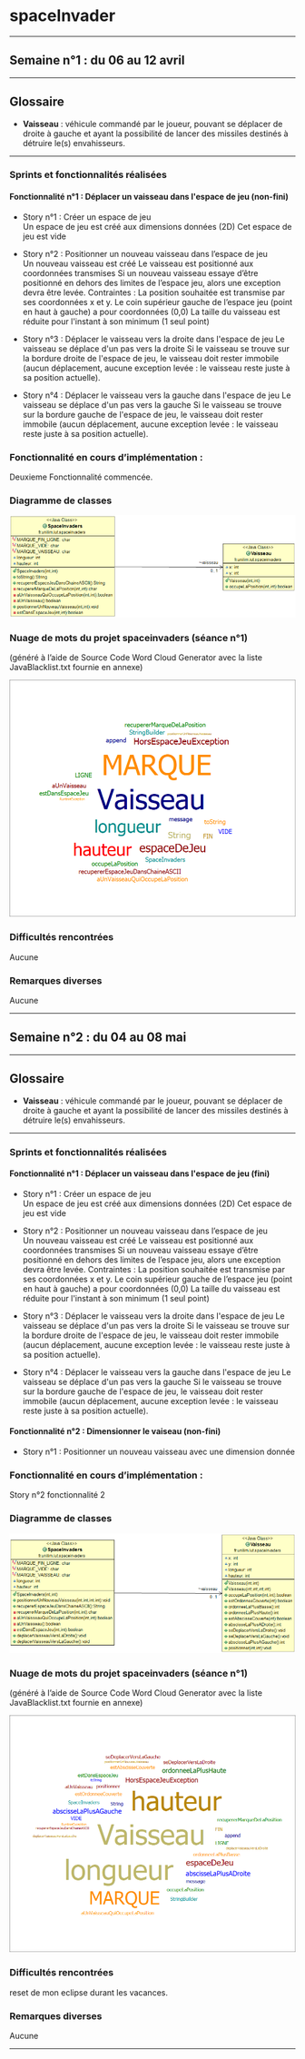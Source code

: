 # spaceInvader

-------------

## Semaine n°1 : du 06 au 12 avril <a id="semaine1"></a>
-------------


## Glossaire <a id="glossaire"></a>

* **Vaisseau** :  véhicule commandé par le joueur, pouvant se déplacer de droite à gauche et ayant la possibilité de lancer des missiles destinés à détruire le(s) envahisseurs.

------------- 

### Sprints et fonctionnalités réalisées 

#### Fonctionnalité n°1 : Déplacer un vaisseau dans l'espace de jeu (non-fini)

- Story n°1 : Créer un espace de jeu  
Un espace de jeu est créé aux dimensions données (2D) 
Cet espace de jeu est vide

-  Story n°2 : Positionner un nouveau vaisseau dans l’espace de jeu  
Un nouveau vaisseau est créé
Le vaisseau est positionné aux coordonnées transmises
Si un nouveau vaisseau essaye d’être positionné en dehors des limites de l’espace jeu, alors une exception devra être levée.
 Contraintes :
La position souhaitée est transmise par ses coordonnées x et y.
Le coin supérieur gauche de l’espace jeu (point en haut à gauche) a pour coordonnées (0,0)
La taille du vaisseau est réduite pour l'instant à son minimum (1 seul point)    

 - Story n°3 : Déplacer le vaisseau vers la droite dans l'espace de jeu
Le vaisseau se déplace d'un pas vers la droite Si le vaisseau se trouve sur la bordure droite de l'espace de jeu, le vaisseau doit rester immobile (aucun déplacement, aucune exception levée : le vaisseau reste juste à sa position actuelle).

 - Story n°4 : Déplacer le vaisseau vers la gauche dans l'espace de jeu
Le vaisseau se déplace d'un pas vers la gauche Si le vaisseau se trouve sur la bordure gauche de l'espace de jeu, le vaisseau doit rester immobile (aucun déplacement, aucune exception levée : le vaisseau reste juste à sa position actuelle).

### Fonctionnalité en cours d’implémentation : 
Deuxieme Fonctionnalité commencée.


### Diagramme de classes 

![Diagrammes de classes de la semaine 1](images/DiagrammeDeClasse.png)

### Nuage de mots du projet spaceinvaders (séance n°1)  
(généré à l’aide de Source Code Word Cloud Generator avec la liste JavaBlacklist.txt fournie en annexe)
 
![Nuage de mots de la semaine 1](images/NuageDeMots.png)


### Difficultés rencontrées 
Aucune

### Remarques diverses
Aucune

-------------
## Semaine n°2 : du 04 au 08 mai <a id="semaine1"></a>
-------------


## Glossaire <a id="glossaire"></a>

* **Vaisseau** :  véhicule commandé par le joueur, pouvant se déplacer de droite à gauche et ayant la possibilité de lancer des missiles destinés à détruire le(s) envahisseurs.

------------- 

### Sprints et fonctionnalités réalisées 

#### Fonctionnalité n°1 : Déplacer un vaisseau dans l'espace de jeu (fini)

- Story n°1 : Créer un espace de jeu  
Un espace de jeu est créé aux dimensions données (2D) 
Cet espace de jeu est vide

-  Story n°2 : Positionner un nouveau vaisseau dans l’espace de jeu  
Un nouveau vaisseau est créé
Le vaisseau est positionné aux coordonnées transmises
Si un nouveau vaisseau essaye d’être positionné en dehors des limites de l’espace jeu, alors une exception devra être levée.
 Contraintes :
La position souhaitée est transmise par ses coordonnées x et y.
Le coin supérieur gauche de l’espace jeu (point en haut à gauche) a pour coordonnées (0,0)
La taille du vaisseau est réduite pour l'instant à son minimum (1 seul point)    

 - Story n°3 : Déplacer le vaisseau vers la droite dans l'espace de jeu
Le vaisseau se déplace d'un pas vers la droite Si le vaisseau se trouve sur la bordure droite de l'espace de jeu, le vaisseau doit rester immobile (aucun déplacement, aucune exception levée : le vaisseau reste juste à sa position actuelle).

 - Story n°4 : Déplacer le vaisseau vers la gauche dans l'espace de jeu
Le vaisseau se déplace d'un pas vers la gauche Si le vaisseau se trouve sur la bordure gauche de l'espace de jeu, le vaisseau doit rester immobile (aucun déplacement, aucune exception levée : le vaisseau reste juste à sa position actuelle).

#### Fonctionnalité n°2 : Dimensionner le vaiseau (non-fini)
 
 - Story n°1 : Positionner un nouveau vaisseau avec une dimension donnée

### Fonctionnalité en cours d’implémentation : 
 Story n°2 fonctionnalité 2


### Diagramme de classes 

![Diagrammes de classes de la semaine 2](images/DiagrammeDeClasse2.png)

### Nuage de mots du projet spaceinvaders (séance n°1)  
(généré à l’aide de Source Code Word Cloud Generator avec la liste JavaBlacklist.txt fournie en annexe)
 
![Nuage de mots de la semaine 2](images/NuageDeMots2.png)


### Difficultés rencontrées 
reset de mon eclipse durant les vacances.

### Remarques diverses
Aucune

-------------